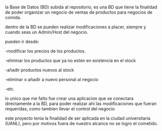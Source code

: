 la Base de Datos (BD) subida al repositorio, es una BD que tiene la finalidad de poder
organizar un negocio de ventas de productos para negocios de comida.

dentro de la BD se pueden realizar modificaciones a placer, siempre y cuando seas un Admin/Host
del negocio.

pueden ir desde:

-modificar los precios de los productos.

-eliminar los productos que ya no esten en existencia en el stock

-añadir productos nuevos al stock

-eliminar o añadir a nuevo personal al negocio

-etc.

lo unico que me falto fue crear una aplicacion que se conectara directamente a la BD, para poder realizar 
ahi las modificaciones que fueran requeridas, como tambien llevar el control del negocio

este proyecto tenia la finalidad de ser aplicada en la ciudad universitaria (UANL), pero por motivos
fuera de nuestro alcance no se logro el cometido.
